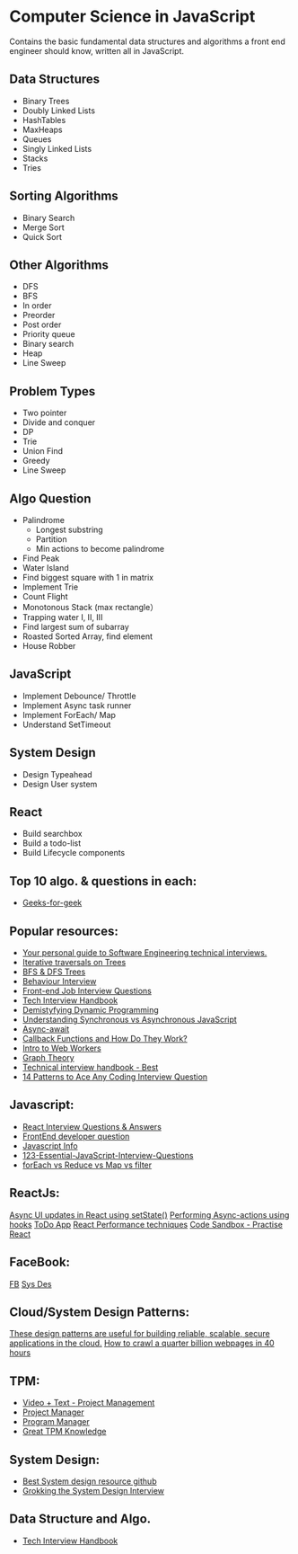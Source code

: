 # Computer Science in JavaScript

Contains the basic fundamental data structures and algorithms a front end engineer should know, written all in JavaScript.

## Data Structures

* Binary Trees
* Doubly Linked Lists
* HashTables
* MaxHeaps
* Queues
* Singly Linked Lists
* Stacks
* Tries

## Sorting Algorithms

* Binary Search
* Merge Sort
* Quick Sort

## Other Algorithms
* DFS
* BFS
* In order
* Preorder
* Post order 
* Priority queue 
* Binary search 
* Heap
* Line Sweep

## Problem Types
* Two pointer 
* Divide and conquer 
* DP
* Trie
* Union Find
* Greedy 
* Line Sweep

## Algo Question
* Palindrome
  * Longest substring
  * Partition
  * Min actions to become palindrome
* Find Peak
* Water Island
* Find biggest square with 1 in matrix
* Implement Trie 
* Count Flight
* Monotonous Stack (max rectangle）
* Trapping water I, II, III
* Find largest sum of subarray
* Roasted Sorted Array, find element
* House Robber

## JavaScript
* Implement Debounce/ Throttle
* Implement Async task runner
* Implement ForEach/ Map
* Understand SetTimeout

## System Design
* Design Typeahead
* Design User system

## React
* Build searchbox
* Build a todo-list
* Build Lifecycle components

## Top 10 algo. & questions in each:
* [Geeks-for-geek](https://www.geeksforgeeks.org/top-10-algorithms-in-interview-questions/)

## Popular resources:
* [Your personal guide to Software Engineering technical interviews.](https://github.com/kdn251/interviews)
* [Iterative traversals on Trees](https://medium.com/leetcode-patterns/leetcode-pattern-0-iterative-traversals-on-trees-d373568eb0ec)
* [BFS & DFS Trees](https://medium.com/leetcode-patterns/leetcode-pattern-1-bfs-dfs-25-of-the-problems-part-1-519450a84353)
* [Behaviour Interview](https://www.youtube.com/watch?v=PJKYqLP6MRE)
* [Front-end Job Interview Questions](https://github.com/yangshun/front-end-interview-handbook)
* [Tech Interview Handbook](https://github.com/yangshun/tech-interview-handbook)
* [Demistyfying Dynamic Programming](https://medium.freecodecamp.org/demystifying-dynamic-programming-3efafb8d4296)
* [Understanding Synchronous vs Asynchronous JavaScript](https://www.youtube.com/watch?v=Q-Zmc0E0GYY)
* [Async-await](https://www.youtube.com/watch?v=lGJbPSI-12E)
* [Callback Functions and How Do They Work?](https://www.youtube.com/watch?v=uPCxgnLOuiQ)
* [Intro to Web Workers](https://www.youtube.com/watch?v=EiPytIxrZtU)
* [Graph Theory](https://www.youtube.com/playlist?list=PLDV1Zeh2NRsDGO4--qE8yH72HFL1Km93P)
* [Technical interview handbook - Best](https://github.com/yangshun/tech-interview-handbook)
* [14 Patterns to Ace Any Coding Interview Question](https://hackernoon.com/14-patterns-to-ace-any-coding-interview-question-c5bb3357f6ed)

## Javascript:
* [React Interview Questions & Answers](https://github.com/sudheerj/reactjs-interview-questions)
* [FrontEnd developer question](https://github.com/h5bp/Front-end-Developer-Interview-Questions)
* [Javascript Info](http://javascript.info/)
* [123-Essential-JavaScript-Interview-Questions](https://github.com/ganqqwerty/123-Essential-JavaScript-Interview-Questions
)
* [forEach vs Reduce vs Map vs filter](https://codeburst.io/array-methods-explained-filter-vs-map-vs-reduce-vs-foreach-ea3127c6d319)

## ReactJs:
[Async UI updates in React using setState()](https://codesandbox.io/s/add-a-loading-indicator-to-ui-kszkg)
[Performing Async-actions using hooks](https://codesandbox.io/s/performing-async-actions-using-hooks-p4s0q)
[ToDo App](https://codesandbox.io/s/todos-rehf6)
[React Performance techniques](https://www.codementor.io/blog/react-optimization-5wiwjnf9hj)
[Code Sandbox - Practise React](https://codesandbox.io/)
## FaceBook:

[FB](https://www.facebook.com/careers/life/preparing-for-your-software-engineering-interview-at-facebook)
[Sys Des](https://www.hiredintech.com/classrooms/system-design/lesson/61)


## Cloud/System Design Patterns:
[These design patterns are useful for building reliable, scalable, secure applications in the cloud.](https://github.com/microsoftdocs/architecture-center/blob/master/docs/patterns/index.md)
[How to crawl a quarter billion webpages in 40 hours](http://www.michaelnielsen.org/ddi/how-to-crawl-a-quarter-billion-webpages-in-40-hours/)

## TPM:
* [Video + Text - Project Management](https://thecareermastery.com/career-tips/project-management-simplified/)
* [Project Manager](https://www.youtube.com/watch?v=ZKOL-rZ79gs)
* [Program Manager](https://www.youtube.com/watch?v=7EEsrVA81qo)
* [Great TPM Knowledge](https://www.youtube.com/watch?v=YX5jFiFLKY0)

## System Design: 
* [Best System design resource github](https://github.com/donnemartin/system-design-primer)
* [Grokking the System Design Interview](https://www.educative.io/collection/page/5668639101419520/5649050225344512/5185026253651968)

## Data Structure and Algo.
* [Tech Interview Handbook](https://yangshun.github.io/tech-interview-handbook/algorithms/algorithms-introduction)

## 